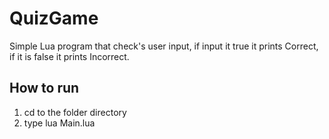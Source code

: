 # QuizGame
Simple Lua program that check's user input, if input it true it prints Correct, if it is false it prints Incorrect.
## How to run
1. cd to the folder directory
2. type lua Main.lua
